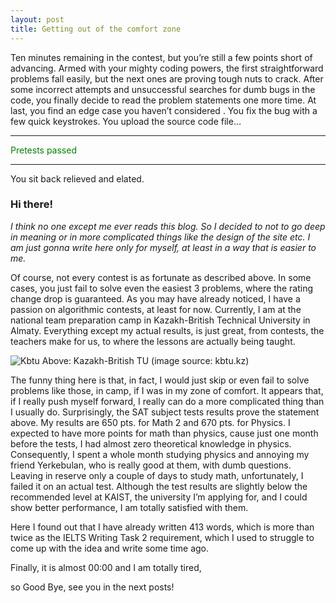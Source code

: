 ```yaml
---
layout: post
title: Getting out of the comfort zone
---
```



Ten minutes remaining in the contest, 
but you’re still a few points short of advancing. Armed with your mighty coding powers,
the first straightforward problems fall easily, but the next ones are proving tough nuts to crack.
After some incorrect attempts and unsuccessful searches for dumb bugs in the code, you finally decide
to read the problem statements one more time. At last, you find an edge case you haven’t considered
. You fix the bug with a few quick keystrokes. You upload the source code file…

<hr>
<p style="color:green">Pretests passed</p>
<hr>
You sit back relieved and elated.


### Hi there!
<i>
I think no one except me ever reads this blog. So I decided to not to go deep in meaning or in more complicated things like the design of the site etc. I am just gonna write here only for myself, at least in a way that is easier to me.
</i>


Of course, not every contest is as fortunate as described above. In some cases, you just fail to solve even the easiest 3 problems, where the rating change drop is guaranteed.
As you may have already noticed, I have a passion on algorithmic contests, at least for now.
Currently, I am at the national team preparation camp in Kazakh-British Technical University in Almaty. Everything except my actual results, is just great, from contests, the teachers make for us, to where the lessons are actually being taught.

![Kbtu](/images/main_id9.jpg "KBTU")
Above: Kazakh-British TU (image source: kbtu.kz)


The funny thing here is that, in fact, I would just skip or even fail to solve problems like those, in camp, if I was in my zone of comfort. It appears that, if I really push myself forward, I really can do a more complicated thing than I usually do.
Surprisingly, the SAT subject tests results prove the statement above. My results are 650 pts. for Math 2 and 670 pts. for Physics. I expected to have more points for math than physics, cause just one month before the tests, I had almost zero theoretical knowledge in physics. Consequently, I spent a whole month studying physics and annoying my friend Yerkebulan, who is really good at them, with dumb questions. Leaving in reserve only a couple of days to study math, unfortunately, I failed it on an actual test. Although the test results are slightly below the recommended level at KAIST, the university I’m applying for, and I could show better performance, I am totally satisfied with them.

Here I found out that I have already written 413 words, which is more than twice as the IELTS Writing Task 2 requirement, which I used to struggle to come up with the idea and write some time ago.

Finally, it is almost 00:00 and I am totally tired,

so Good Bye, see you in the next posts!
